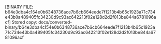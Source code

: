 [BINARY FILE: b64e3dba4c154e0b6348736ace7b6cb664eede7f1213b4b65c1923a71c734e43b0a489405fc34230d9c93ac642213f02e128d2d2f013be844a6781096acf]
Stored copy: docs/converted-binary/b64e3dba4c154e0b6348736ace7b6cb664eede7f1213b4b65c1923a71c734e43b0a489405fc34230d9c93ac642213f02e128d2d2f013be844a6781096acf
